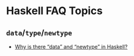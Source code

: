 # Haskell FAQ Topics
## `data`/`type`/`newtype`
- [Why is there “data” and “newtype” in Haskell?](http://stackoverflow.com/questions/2649305/why-is-there-data-and-newtype-in-haskell)
